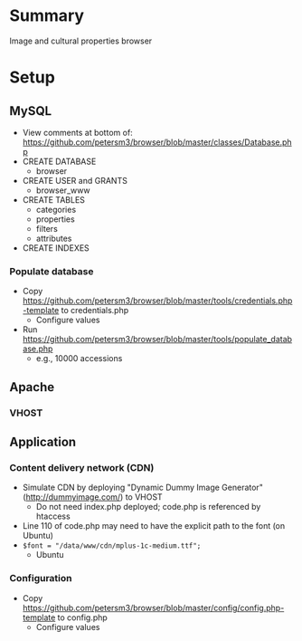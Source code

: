 # Summary
Image and cultural properties browser
# Setup
## MySQL
* View comments at bottom of: https://github.com/petersm3/browser/blob/master/classes/Database.php
* CREATE DATABASE
  * browser
* CREATE USER and GRANTS
  * browser_www
* CREATE TABLES
  * categories
  * properties
  * filters
  * attributes
* CREATE INDEXES
### Populate database
* Copy https://github.com/petersm3/browser/blob/master/tools/credentials.php-template to credentials.php
  * Configure values
* Run https://github.com/petersm3/browser/blob/master/tools/populate_database.php
  * e.g., 10000 accessions

## Apache

### VHOST

## Application

### Content delivery network (CDN)
* Simulate CDN by deploying "Dynamic Dummy Image Generator" (http://dummyimage.com/) to VHOST
  * Do not need index.php deployed; code.php is referenced by htaccess
* Line 110 of code.php may need to have the explicit path to the font (on Ubuntu)
* `$font = "/data/www/cdn/mplus-1c-medium.ttf";`
  * Ubuntu 

### Configuration
* Copy https://github.com/petersm3/browser/blob/master/config/config.php-template to config.php
  * Configure values
